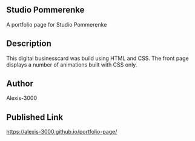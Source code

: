 ## Studio Pommerenke 
A portfolio page for Studio Pommerenke

## Description
This digital businesscard was build using HTML and CSS. The front page displays a number of animations built with CSS only.

## Author
Alexis-3000

## Published Link
https://alexis-3000.github.io/portfolio-page/



